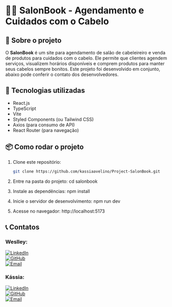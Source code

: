 # 💇‍♀️ SalonBook - Agendamento e Cuidados com o Cabelo

## 📌 Sobre o projeto
O **SalonBook** é um site para agendamento de salão de cabeleireiro e venda de produtos para cuidados com o cabelo. Ele permite que clientes agendem serviços, visualizem horários disponíveis e comprem produtos para manter seus cabelos sempre bonitos.
Este projeto foi desenvolvido em conjunto, abaixo pode conferir o contato dos desenvolvedores.



## 🚀 Tecnologias utilizadas
- React.js
- TypeScript
- Vite
- Styled Components (ou Tailwind CSS)
- Axios (para consumo de API)
- React Router (para navegação)

## 📦 Como rodar o projeto
1. Clone este repositório:
   ```sh
   git clone https://github.com/kassiaavelino/Project-SalonBook.git

2. Entre na pasta do projeto:
   cd salonbook

3. Instale as dependências:
   npm install

4. Inicie o servidor de desenvolvimento:
   npm run dev

5. Acesse no navegador: 
   http://localhost:5173
   

## 📞 Contatos

### Weslley:
[![LinkedIn](https://img.shields.io/badge/LinkedIn-000?style=for-the-badge&logo=linkedin&logoColor=0A66C2)](https://linkedin.com/in/seuusuario)  
[![GitHub](https://img.shields.io/badge/GitHub-000?style=for-the-badge&logo=github&logoColor=white)](https://github.com/seuusuario)  
[![Email](https://img.shields.io/badge/Email-000?style=for-the-badge&logo=gmail&logoColor=red)](mailto:exemplo@email.com)  
<!-- [![WhatsApp](https://img.shields.io/badge/WhatsApp-000?style=for-the-badge&logo=whatsapp&logoColor=25D366)](https://wa.me/5511912345678) --> 

### Kássia:
[![LinkedIn](https://img.shields.io/badge/LinkedIn-000?style=for-the-badge&logo=linkedin&logoColor=0A66C2)](https://www.linkedin.com/in/kassia-avelino/)  
[![GitHub](https://img.shields.io/badge/GitHub-000?style=for-the-badge&logo=github&logoColor=white)](https://github.com/kassiaavelino)  
[![Email](https://img.shields.io/badge/Email-000?style=for-the-badge&logo=gmail&logoColor=red)](mailto:kassiaavelino.dev@gmail.com)  
